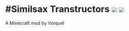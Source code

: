 #Similsax Transtructors  [![](http://cf.way2muchnoise.eu/233659.svg)](https://minecraft.curseforge.com/projects/similsax-transtructors) [![](http://cf.way2muchnoise.eu/versions/233659.svg)](https://minecraft.curseforge.com/projects/similsax-transtructors)
=============

A Minecraft mod by Vorquel


